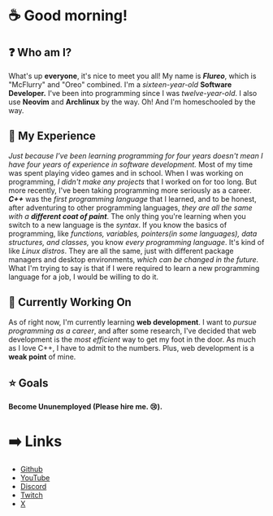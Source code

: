 # ☕ Good morning!

## ❓ Who am I?
  What's up **everyone**, it's nice to meet you all! My name is ***Flureo***, which is "McFlurry" and "Oreo" combined. I'm a *sixteen-year-old* **Software Developer.** I've been into programming since I was *twelve-year-old*. I also use **Neovim** and **Archlinux** by the way. Oh! And I'm homeschooled by the way.

## 🤔 My Experience
  *Just because I've been learning programming for four years doesn't mean I have four years of experience in software development.* Most of my time was spent playing video games and in school. When I was working on programming, *I didn't make any projects* that I worked on for too long. But more recently, I've been taking programming more seriously as a career. ***C++*** was the *first programming language* that I learned, and to be honest, after adventuring to other programming languages, *they are all the same with a* ***different coat of paint***. The only thing you're learning when you switch to a new language is the *syntax*. If you know the basics of programming, like *functions, variables, pointers(in some languages), data structures, and classes,* you know *every programming language*. It's kind of like *Linux distros*. They are all the same, just with different package managers and desktop environments, *which can be changed in the future.* What I'm trying to say is that if I were required to learn a new programming language for a job, I would be willing to do it.

## 💼 Currently Working On
  As of right now, I'm currently learning **web development**. I want to *pursue programming as a career*, and after some research, I've decided that web development is the *most efficient* way to get my foot in the door. As much as I love C++, I have to admit to the numbers. Plus, web development is a **weak point** of mine.

## ⭐ Goals
  **Become Ununemployed (Please hire me. 😢).**

# ➡️ Links
- [Github](https://github.com/Flureo)
- [YouTube](https://www.youtube.com/@flureo)
- [Discord](https://discord.com/users/990647636862328882)
- [Twitch](https://www.twitch.tv/mcflureos)
- [X](none)
